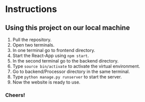# Instructions #

## Using this project on our local machine ##

1) Pull the repository.
2) Open two terminals.
3) In one terminal go to frontend directory.
4) Start the React-App using `npm start`.
5) In the second terminal go to the backend directory.
6) Type `source bin/activate` to activate the virtual environment.
7) Go to backend/Processor directory in the same terminal.
8) Type `python manage.py runserver` to start the server.
9) Now the website is ready to use.

### Cheers! ###

